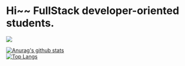 # Hi~~  FullStack developer-oriented students.

<img src="https://img.shields.io/badge/React-3DDC84?style=flat-square&logo=React&logoColor=white"/>

[![Anurag's github stats](https://github-readme-stats.vercel.app/api?username=jujoohwan)](https://github.com/jujoohwan/github-readme-stats)  
[![Top Langs](https://github-readme-stats.vercel.app/api/top-langs/?username=jujoohwan)](https://github.com/jujoohwan/github-readme-stats)
